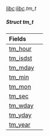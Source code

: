 _[libc](../../modules/libc/libc-module.md):[libc](../../modules/libc/libc-module.md).tm\_t_
##### Struct tm\_t

| Fields | |
|:---|:---|
| [tm\_hour](libc-tm_t-tm_hour.md) |  |
| [tm\_isdst](libc-tm_t-tm_isdst.md) |  |
| [tm\_mday](libc-tm_t-tm_mday.md) |  |
| [tm\_min](libc-tm_t-tm_min.md) |  |
| [tm\_mon](libc-tm_t-tm_mon.md) |  |
| [tm\_sec](libc-tm_t-tm_sec.md) |  |
| [tm\_wday](libc-tm_t-tm_wday.md) |  |
| [tm\_yday](libc-tm_t-tm_yday.md) |  |
| [tm\_year](libc-tm_t-tm_year.md) |  |
